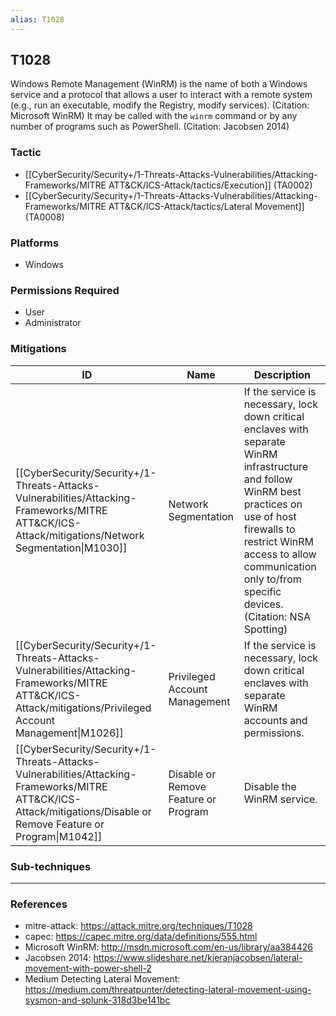 ```yaml
---
alias: T1028
---
```


## T1028

Windows Remote Management (WinRM) is the name of both a Windows service and a protocol that allows a user to interact with a remote system (e.g., run an executable, modify the Registry, modify services). (Citation: Microsoft WinRM) It may be called with the <code>winrm</code> command or by any number of programs such as PowerShell. (Citation: Jacobsen 2014)


### Tactic
- [[CyberSecurity/Security+/1-Threats-Attacks-Vulnerabilities/Attacking-Frameworks/MITRE ATT&CK/ICS-Attack/tactics/Execution]] (TA0002)
- [[CyberSecurity/Security+/1-Threats-Attacks-Vulnerabilities/Attacking-Frameworks/MITRE ATT&CK/ICS-Attack/tactics/Lateral Movement]] (TA0008)

### Platforms
- Windows

### Permissions Required
- User
- Administrator

### Mitigations

| ID | Name | Description |
| --- | --- | --- |
| [[CyberSecurity/Security+/1-Threats-Attacks-Vulnerabilities/Attacking-Frameworks/MITRE ATT&CK/ICS-Attack/mitigations/Network Segmentation\|M1030]] | Network Segmentation | If the service is necessary, lock down critical enclaves with separate WinRM infrastructure and follow WinRM best practices on use of host firewalls to restrict WinRM access to allow communication only to/from specific devices. (Citation: NSA Spotting) |
| [[CyberSecurity/Security+/1-Threats-Attacks-Vulnerabilities/Attacking-Frameworks/MITRE ATT&CK/ICS-Attack/mitigations/Privileged Account Management\|M1026]] | Privileged Account Management | If the service is necessary, lock down critical enclaves with separate WinRM accounts and permissions. |
| [[CyberSecurity/Security+/1-Threats-Attacks-Vulnerabilities/Attacking-Frameworks/MITRE ATT&CK/ICS-Attack/mitigations/Disable or Remove Feature or Program\|M1042]] | Disable or Remove Feature or Program | Disable the WinRM service. |

### Sub-techniques


---
### References

- mitre-attack: https://attack.mitre.org/techniques/T1028
- capec: https://capec.mitre.org/data/definitions/555.html
- Microsoft WinRM: http://msdn.microsoft.com/en-us/library/aa384426
- Jacobsen 2014: https://www.slideshare.net/kieranjacobsen/lateral-movement-with-power-shell-2
- Medium Detecting Lateral Movement: https://medium.com/threatpunter/detecting-lateral-movement-using-sysmon-and-splunk-318d3be141bc

